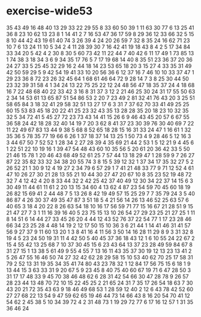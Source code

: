 # exercise-wide53
35
43
49
16
48
40
13
29
33
22
29
55
8
33
60
50
39
1
11
63
30
77
6
13
25
41
36
8
23
10
62
13
23
8
1
14
41
2
7
16
53
47
36
17
59
8
29
36
12
33
66
32
5
15
8
10
44
42
43
19
61
40
74
3
26
39
4
24
20
26
59
7
32
8
35
24
16
62
71
23
10
7
6
13
24
11
10
5
34
2
4
11
28
39
30
7
16
42
41
19
18
43
8
4
2
5
17
34
84
33
34
20
5
42
4
2
30
8
30
5
60
73
42
11
22
44
7
40
42
6
11
17
49
1
73
85
13
1
74
38
3
18
34
3
6
9
34
35
17
76
5
7
17
19
68
14
40
8
35
51
23
36
37
20
36
24
27
33
5
25
45
32
29
16
2
44
18
14
23
53
65
18
20
3
15
27
4
33
35
31
49
42
50
59
29
5
9
42
54
19
41
33
10
20
56
36
6
12
37
16
7
46
10
10
33
37
47
1
29
23
36
8
72
23
26
32
45
64
1
68
61
46
64
72
9
28
14
7
3
8
25
30
44
50
23
32
39
31
58
4
1
34
24
13
22
75
25
22
12
24
48
56
47
18
35
37
24
4
18
68
16
7
22
48
68
40
22
33
42
3
16
8
31
37
3
12
2
21
46
25
30
24
31
17
55
50
63
2
34
14
53
61
13
65
87
51
54
86
53
2
20
7
23
49
2
81
32
41
76
43
20
3
25
51
58
65
84
3
18
32
41
29
58
32
51
13
27
17
6
3
31
7
37
62
70
33
41
49
25
25
60
15
53
83
45
18
20
22
41
25
23
32
43
35
13
28
28
35
20
18
23
10
32
35
32
5
34
72
41
5
45
27
72
23
73
43
14
41
15
26
6
9
46
43
45
20
57
6
67
55
36
58
24
42
18
28
32
40
14
19
7
20
3
62
8
41
37
23
30
39
76
30
40
69
7
22
11
22
49
67
83
13
44
9
38
5
68
8
52
65
18
28
15
16
31
33
24
47
1
16
61
1
32
35
36
5
78
35
77
19
66
6
26
1
37
18
37
14
13
25
1
50
73
4
9
28
46
5
12
16
3
3
44
67
50
7
52
52
1
28
34
2
27
28
39
4
35
69
21
44
2
53
1
5
12
21
9
4
45
6
1
22
51
22
10
19
16
1
39
47
54
48
43
60
10
35
56
5
20
61
20
36
42
33
5
50
21
46
15
78
1
20
46
43
68
49
52
61
25
7
57
44
13
18
29
47
1
28
59
9
7
26
27
87
22
35
82
33
32
34
38
20
55
74
3
8
15
5
39
12
32
1
37
34
17
35
32
27
5
2
26
52
21
1
30
9
12
4
19
27
2
34
79
6
57
29
1
7
41
21
48
33
77
9
71
12
52
4
61
47
10
26
27
30
21
28
13
55
21
10
44
30
27
47
20
67
10
8
35
23
52
19
48
72
32
7
4
12
42
4
20
8
33
44
32
2
42
25
42
37
40
49
12
30
34
22
37
14
15
6
3
30
49
11
44
61
11
61
2
20
13
15
34
60
4
13
62
4
87
23
54
59
70
45
60
18
19
26
82
15
69
41
2
44
48
7
5
13
26
8
42
19
49
57
15
25
29
7
7
35
79
24
3
5
40
86
87
4
26
30
37
49
35
47
87
3
51
18
5
4
21
56
14
26
13
46
52
25
63
57
6
40
65
3
18
4
20
22
8
26
63
54
18
10
16
17
56
59
71
77
15
16
67
21
28
51
9
15
21
47
27
7
3
1
11
16
39
16
40
5
23
75
15
13
10
26
54
27
29
23
25
21
27
25
1
11
8
14
51
6
14
44
27
33
45
26
20
4
44
12
43
52
76
37
22
54
77
1
17
23
28
46
66
34
23
25
28
4
48
14
19
2
12
17
50
15
10
36
3
6
21
44
1
14
41
46
31
41
57
56
9
27
37
9
11
60
13
20
1
3
8
41
16
4
11
56
3
50
14
16
28
11
29
8
9
3
31
32
8
19
4
5
23
24
50
19
31
11
4
42
50
5
40
45
37
36
18
43
12
1
6
10
55
24
22
67
2
15
4
55
42
13
25
68
7
10
37
30
45
15
6
23
43
64
13
37
23
28
49
59
84
67
8
31
27
15
1
13
38
5
61
49
9
55
4
55
7
13
16
11
43
35
37
30
19
12
13
23
13
41
2
5
26
47
55
16
46
50
74
27
32
42
62
28
29
58
15
10
53
40
62
70
25
17
58
31
79
2
52
13
31
19
35
34
35
41
74
80
43
23
78
32
1
12
84
17
56
75
15
6
18
1
9
13
44
15
3
63
33
31
9
20
67
5
9
23
45
8
40
75
40
60
67
19
71
6
47
28
50
3
31
17
17
48
33
9
45
70
38
46
48
62
6
28
31
42
54
66
30
47
28
78
9
26
57
28
23
44
13
48
70
72
10
15
22
45
25
2
21
65
24
31
7
35
17
26
54
18
63
7
30
43
20
21
72
35
43
63
9
18
46
49
68
53
1
28
59
12
40
2
12
6
43
78
42
52
60
27
27
68
22
13
54
9
47
59
62
65
19
46
44
73
14
66
43
8
16
20
54
70
41
12
54
62
2
45
38
5
10
34
39
72
4
2
31
48
73
1
19
29
72
77
6
17
16
12
57
1
31
35
36
46
24
